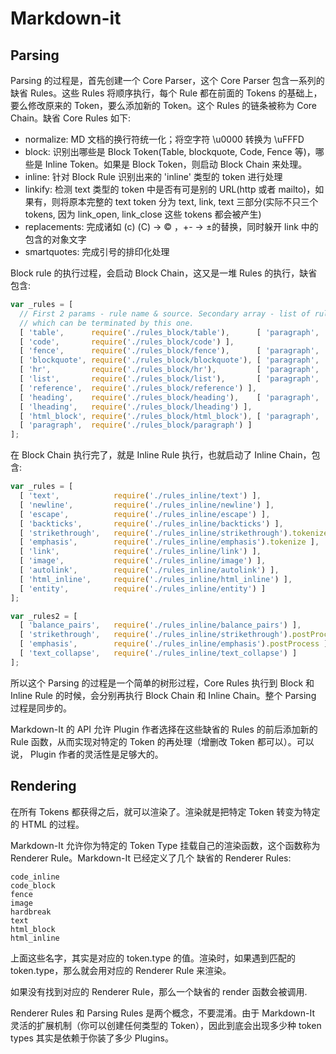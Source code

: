 # Markdown-it

## Parsing

Parsing 的过程是，首先创建一个 Core Parser，这个 Core Parser 包含一系列的缺省 Rules。这些 Rules 将顺序执行，每个 Rule 都在前面的 Tokens 的基础上，要么修改原来的 Token，要么添加新的 Token。这个 Rules 的链条被称为 Core Chain。缺省 Core Rules 如下:

* normalize: MD 文档的换行符统一化；将空字符 \u0000 转换为 \uFFFD
* block: 识别出哪些是 Block Token(Table, blockquote, Code, Fence 等)，哪些是 Inline Token。如果是 Block Token，则启动 Block Chain 来处理。
* inline: 针对 Block Rule 识别出来的 'inline' 类型的 token 进行处理
* linkify: 检测 text 类型的 token 中是否有可是别的 URL(http 或者 mailto)，如果有，则将原本完整的 text token 分为 text, link, text 三部分(实际不只三个 tokens, 因为 link_open, link_close 这些 tokens 都会被产生)
* replacements: 完成诸如 (c) (C) → © ，+- → ±的替换，同时躲开 link 中的包含的对象文字
* smartquotes: 完成引号的排印化处理

Block rule 的执行过程，会启动 Block Chain，这又是一堆 Rules 的执行，缺省包含:

```js
var _rules = [
  // First 2 params - rule name & source. Secondary array - list of rules,
  // which can be terminated by this one.
  [ 'table',      require('./rules_block/table'),      [ 'paragraph', 'reference' ] ],
  [ 'code',       require('./rules_block/code') ],
  [ 'fence',      require('./rules_block/fence'),      [ 'paragraph', 'reference', 'blockquote', 'list' ] ],
  [ 'blockquote', require('./rules_block/blockquote'), [ 'paragraph', 'reference', 'list' ] ],
  [ 'hr',         require('./rules_block/hr'),         [ 'paragraph', 'reference', 'blockquote', 'list' ] ],
  [ 'list',       require('./rules_block/list'),       [ 'paragraph', 'reference', 'blockquote' ] ],
  [ 'reference',  require('./rules_block/reference') ],
  [ 'heading',    require('./rules_block/heading'),    [ 'paragraph', 'reference', 'blockquote' ] ],
  [ 'lheading',   require('./rules_block/lheading') ],
  [ 'html_block', require('./rules_block/html_block'), [ 'paragraph', 'reference', 'blockquote' ] ],
  [ 'paragraph',  require('./rules_block/paragraph') ]
];
```

在 Block Chain 执行完了，就是 Inline Rule 执行，也就启动了 Inline Chain，包含:

```js
var _rules = [
  [ 'text',            require('./rules_inline/text') ],
  [ 'newline',         require('./rules_inline/newline') ],
  [ 'escape',          require('./rules_inline/escape') ],
  [ 'backticks',       require('./rules_inline/backticks') ],
  [ 'strikethrough',   require('./rules_inline/strikethrough').tokenize ],
  [ 'emphasis',        require('./rules_inline/emphasis').tokenize ],
  [ 'link',            require('./rules_inline/link') ],
  [ 'image',           require('./rules_inline/image') ],
  [ 'autolink',        require('./rules_inline/autolink') ],
  [ 'html_inline',     require('./rules_inline/html_inline') ],
  [ 'entity',          require('./rules_inline/entity') ]
];

var _rules2 = [
  [ 'balance_pairs',   require('./rules_inline/balance_pairs') ],
  [ 'strikethrough',   require('./rules_inline/strikethrough').postProcess ],
  [ 'emphasis',        require('./rules_inline/emphasis').postProcess ],
  [ 'text_collapse',   require('./rules_inline/text_collapse') ]
];
```

所以这个 Parsing 的过程是一个简单的树形过程，Core Rules 执行到 Block 和 Inline Rule 的时候，会分别再执行 Block Chain 和 Inline Chain。整个 Parsing 过程是同步的。

Markdown-It 的 API 允许 Plugin 作者选择在这些缺省的 Rules 的前后添加新的 Rule 函数，从而实现对特定的 Token 的再处理（增删改 Token 都可以）。可以说， Plugin 作者的灵活性是足够大的。

## Rendering

在所有 Tokens 都获得之后，就可以渲染了。渲染就是把特定 Token 转变为特定的 HTML 的过程。

Markdown-It 允许你为特定的 Token Type 挂载自己的渲染函数，这个函数称为 Renderer Rule。Markdown-It 已经定义了几个 缺省的 Renderer Rules:

```text
code_inline
code_block
fence
image
hardbreak
text
html_block
html_inline
```

上面这些名字，其实是对应的 token.type 的值。渲染时，如果遇到匹配的 token.type，那么就会用对应的 Renderer Rule 来渲染。

如果没有找到对应的 Renderer Rule，那么一个缺省的 render 函数会被调用.

Renderer Rules 和 Parsing Rules 是两个概念，不要混淆。由于 Markdown-It 灵活的扩展机制（你可以创建任何类型的 Token），因此到底会出现多少种 token types 其实是依赖于你装了多少 Plugins。
